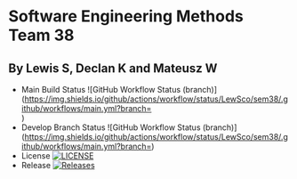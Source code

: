 # Software Engineering Methods Team 38
## By Lewis S, Declan K and Mateusz W
* Main Build Status ![GitHub Workflow Status (branch)](https://img.shields.io/github/actions/workflow/status/LewSco/sem38/.github/workflows/main.yml?branch=<main branch>)
* Develop Branch Status ![GitHub Workflow Status (branch)](https://img.shields.io/github/actions/workflow/status/LewSco/sem38/.github/workflows/main.yml?branch=<develop branch>)
* License [![LICENSE](https://img.shields.io/github/license/LewSco/sem38.svg?style=flat-square)](https://github.com/<LewSco/sem38/LICENSE)
* Release [![Releases](https://img.shields.io/github/release/LewSco/sem38/all.svg?style=flat-square)](https://github.com/LewSco/sem38/releases)